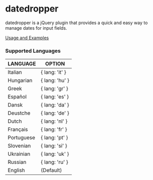 # datedropper
datedropper is a jQuery plugin that provides a quick and easy way to manage dates for input fields.


[Usage and Examples](http://bit.ly/17ab6dt)

### Supported Languages

LANGUAGE  | OPTION
--------- | ---------
Italian   | { lang: 'it' }
Hungarian | { lang: 'hu' }
Greek	  | { lang: 'gr' }
Español	  | { lang: 'es' }
Dansk	  | { lang: 'da' }
Deustche  | { lang: 'de' }
Dutch     | { lang: 'nl' }
Français  | { lang: 'fr' }
Portuguese | { lang: 'pt' }
Slovenian  | { lang: 'si' }
Ukrainian  | { lang: 'uk' }
Russian    | { lang: 'ru' }
English	   | (Default)

